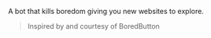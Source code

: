 A bot that kills boredom giving you new websites to explore.

> Inspired by and courtesy of BoredButton
